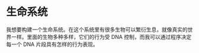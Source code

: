 # 生命系统

我想要构建一个生命系统。在这个系统里有很多生物可以繁衍生息，就像真实的世界一样。里面的生物多种多样，它们的行为受 DNA 控制，而我可以通过程序决定每一个 DNA 片段具有怎样的行为表现。